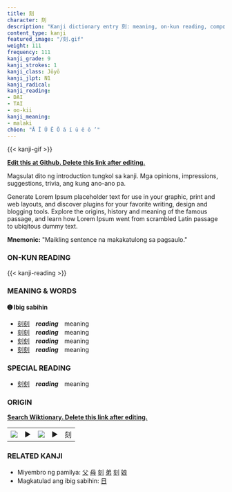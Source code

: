 ```yaml
---
title: 刻
character: 刻
description: "Kanji dictionary entry 刻: meaning, on-kun reading, compounds, origin, related kanji"
content_type: kanji
featured_image: "/刻.gif"
weight: 111
frequency: 111
kanji_grade: 9
kanji_strokes: 1
kanji_class: Jōyō
kanji_jlpt: N1
kanji_radical: 
kanji_reading: 
- DAI
- TAI
- oo-kii
kanji_meaning:
- malaki
chōon: "Ā Ī Ū Ē Ō ā ī ū ē ō ’"
---
```

[//]: # (Don't edit the line below. Kanji animated GIF code is automatically generated.)
{{< kanji-gif >}}

[//]: # (Edit below this line.)

**[Edit this at Github. Delete this link after editing.](https://github.com/tim0g/tim/tree/main/content/kanji/刻/index.md)**

Magsulat dito ng introduction tungkol sa kanji. Mga opinions, impressions, suggestions, trivia, ang kung ano-ano pa.

Generate Lorem Ipsum placeholder text for use in your graphic, print and web layouts, and discover plugins for your favorite writing, design and blogging tools. Explore the origins, history and meaning of the famous passage, and learn how Lorem Ipsum went from scrambled Latin passage to ubiqitous dummy text.
 
**Mnemonic:** "Maikling sentence na makakatulong sa pagsaulo."

### ON-KUN READING

[//]: # (Don't edit the line below. ON-KUN READING code is automatically generated.)
{{< kanji-reading >}}

### MEANING & WORDS

#### ➊ **Ibig sabihin**
  - [刻](../刻)[刻](../刻)　***reading***　meaning
  - [刻](../刻)[刻](../刻)　***reading***　meaning
  - [刻](../刻)[刻](../刻)　***reading***　meaning
  - [刻](../刻)[刻](../刻)　***reading***　meaning

### SPECIAL READING
  - [刻](../刻)[刻](../刻)　***reading***　meaning

### ORIGIN

**[Search Wiktionary. Delete this link after editing.](https://wiktionary.org/wiki/刻)**
<table class="kanji-table"><tr><td>
<img src="60px-刻-bronze.svg.png">
</td><td>▶</td><td>
<img src="60px-刻-oracle.svg.png">
</td><td>▶</td>
<td class="kanji-origin">刻</td>
</tr></table>

### RELATED KANJI
- Miyembro ng pamilya: [父](../父) [母](../母) [刻](../刻) [弟](../弟) [刻](../刻) [娘](../娘)
- Magkatulad ang ibig sabihin: [日](../日)
